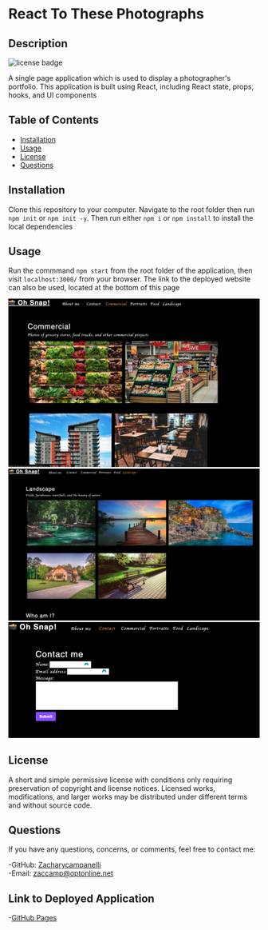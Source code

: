 # React To These Photographs
  
## Description 
![license badge](https://img.shields.io/badge/license-mit-green)
  
A single page application which is used to display a photographer's portfolio. This application is built using React, including React state, props, hooks, and UI components


## Table of Contents
* [Installation](#Installation)
* [Usage](#Usage)
* [License](#License)
* [Questions](#Questions)



## Installation
Clone this repository to your computer. Navigate to the root folder then run `npm init` or `npm init -y`. Then run either `npm i` or `npm install` to install the local dependencies

  
## Usage
Run the commmand `npm start` from the root folder of the application, then visit `localhost:3000/` from your browser. The link to the deployed website can also be used, located at the bottom of this page

  
![screenshot](src/assets/Screenshot_1.png)
![screenshot](src/assets/Screenshot_2.png)
![screenshot](src/assets/Screenshot_3.png)

## License
A short and simple permissive license with conditions only requiring preservation of copyright and license notices. Licensed works, modifications, and larger works may be distributed under different terms and without source code.  
  
## Questions
If you have any questions, concerns, or comments, feel free to contact me:
  
-GitHub: [Zacharycampanelli](https://github.com/Zacharycampanelli)  
-Email: [zaccamp@optonline.net](mailto:zaccamp@optonline.net)

## Link to Deployed Application
-[GitHub Pages](https://zacharycampanelli.github.io/react_to_these_photographs/)